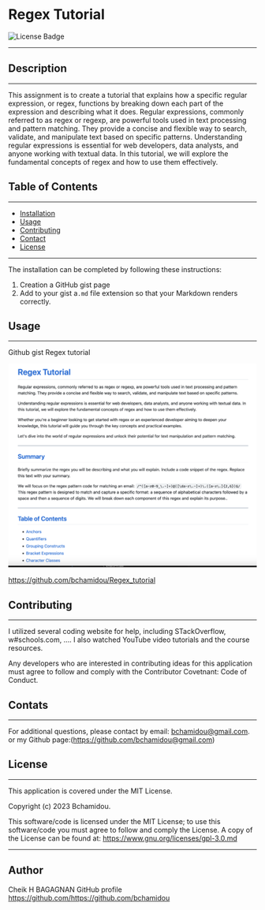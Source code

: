 # Regex Tutorial

![License Badge](https://img.shields.io/badge/License-MIT%20License-blue)
 ****
 
## Description
***

This assignment is to create a tutorial that explains how a specific regular expression, or regex, functions by breaking down each part of the expression and describing what it does. 
Regular expressions, commonly referred to as regex or regexp, are powerful tools used in text processing and pattern matching. They provide a concise and flexible way to search, validate, and manipulate text based on specific patterns.
Understanding regular expressions is essential for web developers, data analysts, and anyone working with textual data. In this tutorial, we will explore the fundamental concepts of regex and how to use them effectively.

## Table of Contents
*** 
- [Installation](#installation)
- [Usage](#usage)  
- [Contributing](#contributing) 
- [Contact](#contact)
- [License](#license)

***

The installation can be completed by following these instructions:

1. Creation a GitHub gist page
2. Add to your gist a`.md` file extension so that your Markdown renders correctly. 

## Usage 
***
Github gist Regex tutorial

 ![Alt text](Assets/Regex_tutorial.png)

 https://github.com/bchamidou/Regex_tutorial


## Contributing
***

I  utilized several coding website for help, including STackOverflow, w#schools.com, …. I also watched YouTube video tutorials and the course resources.

Any developers who are interested in contributing ideas for this application must agree to follow and comply with the Contributor Covetnant: Code of Conduct. 
 
 
## Contats
***

For additional questions, please contact by email: bchamidou@gmail.com.
or my Github page:(https://github.com/bchamidou@gmail.com)

## License
***

This application is covered under the MIT License.

Copyright (c) 2023 Bchamidou.

This software/code is licensed under the MIT License; 
to use this software/code you must agree to follow and comply the License.
A copy of the License can be found at: https://www.gnu.org/licenses/gpl-3.0.md 

***
## Author

Cheik H BAGAGNAN
GitHub profile 
https://github.com/https://github.com/bchamidou
